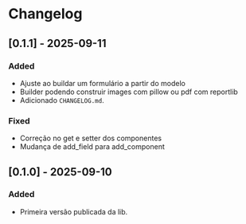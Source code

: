 # Changelog

## [0.1.1] - 2025-09-11
### Added
- Ajuste ao buildar um formulário a partir do modelo
- Builder podendo construir images com pillow ou pdf com reportlib
- Adicionado `CHANGELOG.md`.

### Fixed
- Correção no get e setter dos componentes
- Mudança de add_field para add_component

## [0.1.0] - 2025-09-10
### Added
- Primeira versão publicada da lib.
